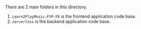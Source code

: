 There are 2 main folders in this directory.

1. ```Learn2PlayMusic-FYP-FE``` is the frontend application code base.
2. ```serverless``` is the backend application code base.